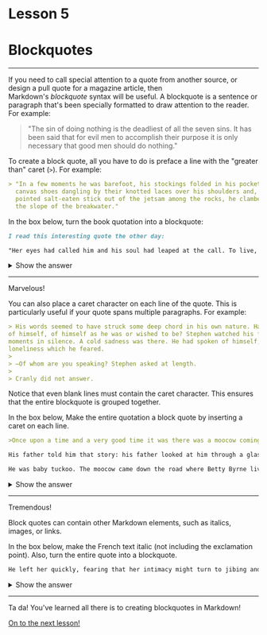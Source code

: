 # Lesson 5

# **Blockquotes**

---

If you need to call special attention to a quote from another source, or design a pull quote for a magazine article, then Markdown's *blockquote* syntax will be useful. A blockquote is a sentence or paragraph that's been specially formatted to draw attention to the reader. For example:

> "The sin of doing nothing is the deadliest of all the seven sins. It has been said that for evil men to accomplish their purpose it is only necessary that good men should do nothing."

To create a block quote, all you have to do is preface a line with the "greater than" caret (`>`). For example:

```markdown
> "In a few moments he was barefoot, his stockings folded in his pockets and his
  canvas shoes dangling by their knotted laces over his shoulders and, picking a
  pointed salt-eaten stick out of the jetsam among the rocks, he clambered down
  the slope of the breakwater."
```

In the box below, turn the book quotation into a blockquote:

```markdown
I read this interesting quote the other day:

"Her eyes had called him and his soul had leaped at the call. To live, to err, to fall, to triumph, to recreate life out of life!"
```
<details>
<summary>Show the answer</summary>

```markdown
I read this interesting quote the other day:

> "Her eyes had called him and his soul had leaped at the call. To live, to err, to fall, to triumph, to recreate life out of life!"
```
</details>

---

Marvelous!

You can also place a caret character on each line of the quote. This is particularly useful if your quote spans multiple paragraphs. For example:

```markdown
> His words seemed to have struck some deep chord in his own nature. Had he spoken
of himself, of himself as he was or wished to be? Stephen watched his face for some
moments in silence. A cold sadness was there. He had spoken of himself, of his own
loneliness which he feared.
>
> —Of whom are you speaking? Stephen asked at length.
>
> Cranly did not answer.
```

Notice that even blank lines must contain the caret character. This ensures that the entire blockquote is grouped together.

In the box below, Make the entire quotation a block quote by inserting a caret on each line.

```markdown
>Once upon a time and a very good time it was there was a moocow coming down along the road and this moocow that was coming down along the road met a nicens little boy named baby tuckoo...

His father told him that story: his father looked at him through a glass: he had a hairy face.

He was baby tuckoo. The moocow came down the road where Betty Byrne lived: she sold lemon platt.
```
<details>
<summary>Show the answer</summary>

```markdown
>Once upon a time and a very good time it was there was a moocow coming down along the road and this moocow that was coming down along the road met a nicens little boy named baby tuckoo...
>
>His father told him that story: his father looked at him through a glass: he had a hairy face.
>
>He was baby tuckoo. The moocow came down the road where Betty Byrne lived: she sold lemon platt.
```
</details>

---

Tremendous!

Block quotes can contain other Markdown elements, such as italics, images, or links.

In the box below, make the French text italic (not including the exclamation point). Also, turn the entire quote into a blockquote.

```markdown
He left her quickly, fearing that her intimacy might turn to jibing and wishing to be out of the way before she offered her ware to another, a tourist from England or a student of Trinity. Grafton Street, along which he walked, prolonged that moment of discouraged poverty. In the roadway at the head of the street a slab was set to the memory of Wolfe Tone and he remembered having been present with his father at its laying. He remembered with bitterness that scene of tawdry tribute. There were four French delegates in a brake and one, a plump smiling young man, held, wedged on a stick, a card on which were printed the words: VIVE L'IRLANDE!
```

<details>
<summary>Show the answer</summary>

```markdown
>He left her quickly, fearing that her intimacy might turn to jibing and wishing to be out of the way before she offered her ware to another, a tourist from England or a student of Trinity. Grafton Street, along which he walked, prolonged that moment of discouraged poverty. In the roadway at the head of the street a slab was set to the memory of Wolfe Tone and he remembered having been present with his father at its laying. He remembered with bitterness that scene of tawdry tribute. There were four French delegates in a brake and one, a plump smiling young man, held, wedged on a stick, a card on which were printed the words: _VIVE L'IRLANDE_!
```
</details>

---

Ta da! You've learned all there is to creating blockquotes in Markdown!

[On to the next lesson!](Lesson%206.md)

